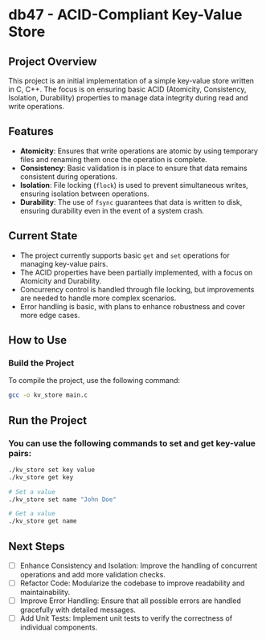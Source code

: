 # db47 - ACID-Compliant Key-Value Store

## Project Overview

This project is an initial implementation of a simple key-value store written in C, C++. The focus is on ensuring basic ACID (Atomicity, Consistency, Isolation, Durability) properties to manage data integrity during read and write operations.

## Features

- **Atomicity**: Ensures that write operations are atomic by using temporary files and renaming them once the operation is complete.
- **Consistency**: Basic validation is in place to ensure that data remains consistent during operations.
- **Isolation**: File locking (`flock`) is used to prevent simultaneous writes, ensuring isolation between operations.
- **Durability**: The use of `fsync` guarantees that data is written to disk, ensuring durability even in the event of a system crash.

## Current State

- The project currently supports basic `get` and `set` operations for managing key-value pairs.
- The ACID properties have been partially implemented, with a focus on Atomicity and Durability.
- Concurrency control is handled through file locking, but improvements are needed to handle more complex scenarios.
- Error handling is basic, with plans to enhance robustness and cover more edge cases.

## How to Use

### Build the Project

To compile the project, use the following command:

```sh
gcc -o kv_store main.c
```
## Run the Project
### You can use the following commands to set and get key-value pairs:

```sh
./kv_store set key value
./kv_store get key

# Set a value
./kv_store set name "John Doe"

# Get a value
./kv_store get name
```

## Next Steps
- [ ] Enhance Consistency and Isolation: Improve the handling of concurrent operations and add more validation checks.
- [ ] Refactor Code: Modularize the codebase to improve readability and maintainability.
- [ ] Improve Error Handling: Ensure that all possible errors are handled gracefully with detailed messages.
- [ ] Add Unit Tests: Implement unit tests to verify the correctness of individual components.
